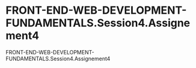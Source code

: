 # FRONT-END-WEB-DEVELOPMENT-FUNDAMENTALS.Session4.Assignement4
FRONT-END-WEB-DEVELOPMENT-FUNDAMENTALS.Session4.Assignement4
